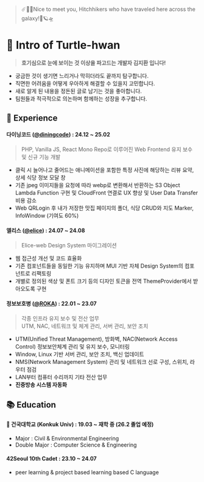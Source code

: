 <!--
**Turtle-Hwan/Turtle-Hwan** is a ✨ _special_ ✨ repository because its `README.md` (this file) appears on your GitHub profile.

Here are some ideas to get you started:
- 🔭 I’m currently working on ...
- 🌱 I’m currently learning ...
- 👯 I’m looking to collaborate on ...
- 🤔 I’m looking for help with ...
- 💬 Ask me about ...
- 📫 How to reach me: ...
- 😄 Pronouns: ...
- ⚡ Fun fact: ...

[![Hits](https://hits.seeyoufarm.com/api/count/incr/badge.svg?url=https%3A%2F%2Fgithub.com%2FTurtle-Hwan&count_bg=%2379C83D&title_bg=%230F3023&icon=&icon_color=%23FFFFFF&title=traveled&edge_flat=false)](https://hits.seeyoufarm.com)  
-->


> ☄️🌌🚀Nice to meet you, Hitchhikers who have traveled here across the galaxy!🌠🪐🛸  

# 👋 Intro of Turtle-hwan
> **호기심으로 눈에 보이는 것 이상을 파고드는 개발자 김지환 입니다!**
- 궁금한 것이 생기면 느리거나 막히더라도 끝까지 탐구합니다.
- 직면한 어려움을 어떻게 우아하게 해결할 수 있을지 고민합니다.
- 새로 알게 된 내용을 정돈된 글로 남기는 것을 좋아합니다.
- 팀원들과 적극적으로 의논하며 함께하는 성장을 추구합니다.

## 💼 Experience
#### 다이닝코드 ([@diningcode](https://www.diningcode.com/)) : 24.12 ~ 25.02
> PHP, Vanilla JS, React Mono Repo로 이루어진 Web Frontend 유지 보수 및 신규 기능 개발
  - 클릭 시 늘어나고 줄어드는 애니메이션을 포함한 특정 사진에 해당하는 리뷰 요약, 상세 식당 정보 모달 창
  - 기존 jpeg 이미지들을 요청에 따라 webp로 변환해서 반환하는 S3 Object Lambda Function 구현 및 CloudFront 연결로 UX 향상 및 User Data Transfer 비용 감소
  - Web QRLogin 후 내가 저장한 맛집 페이지의 폴더, 식당 CRUD와 지도 Marker, InfoWindow (기여도 60%)

#### 엘리스 ([@elice](https://elice.io/ko)) : 24.07 ~ 24.08
> Elice-web Design System 마이그레이션
- 웹 접근성 개선 및 코드 효율화
- 기존 컴포넌트들을 동일한 기능 유지하며 MUI 기반 자체 Design System의 컴포넌트로 리팩토링
- 개별로 정의된 색상 및 폰트 크기 등의 디자인 토큰을 전역 ThemeProvider에서 받아오도록 구현

#### 정보보호병 ([@ROKA](https://www.army.mil.kr/sites/army/index.do)) : 22.01 ~ 23.07
> 각종 인프라 유지 보수 및 전산 업무  
> UTM, NAC, 네트워크 및 체계 관리, 서버 관리, 보안 조치  
- UTM(Unified Threat Management), 방화벽, NAC(Network Access Control) 정보보안체계 관리 및 유지 보수, 모니터링
- Window, Linux 기반 서버 관리, 보안 조치, 백신 업데이트
- NMS(Network Management System) 관리 및 네트워크 선로 구성, 스위치, 라우터 점검
- LAN부터 컴퓨터 수리까지 기타 전산 업무
- **진중방송 시스템 자동화**

## 📚 Education
#### 🏫 건국대학교 (Konkuk Univ) : 19.03 ~ 재학 중 (26.2 졸업 예정)    
  - Major : Civil & Environmental Engineering
  - Double Major : Computer Science & Engineering
#### 42Seoul 10th Cadet : 23.10 ~ 24.07
  - peer learning & project based learning based C language


<!--
## ✨ Skills
세 가지로 나눠서 설명 및 tag image 달기
#### Implement and Deploy Full Services ★★★
HTML / CSS
- 반응형 디자인 / SEO / Tailwind, Bootstrap 
Javascript
- ES6 문법 / Typescript / Vanila
React
- component 설계, 재사용성 / hook

#### Make Toy Projects ★★☆

#### Tried at Least Once, Basic Understanding ★☆☆


## 대학 공부 -> 블로그 or obsidian 모음 repo 링크로
## Blog Posts
-->


<!-- 
## 💻 Project & Studying
프로젝트명 : 프로젝트 설명 / 구현 기술 / 사용 기술 태그 
-> 큰 프로젝트들 기록 -> 아래에 작은 프로젝트들 모아서 한 줄 정도씩 기록
-->




<!--
### 🌱 I’m currently learning & 🤔 I'm currently interested   

[![](https://img.shields.io/badge/Git-F05032?style=flat&logo=Git&logoColor=white)]()
[![](https://img.shields.io/badge/GitHub-181717?style=flat&logo=GitHub&logoColor=white)](https://github.com/Turtle-Hwan)


![](https://img.shields.io/badge/C-A8B9CC?style=flat&logo=C&logoColor=white)
![](https://img.shields.io/badge/C++-00599C1?style=flat&logo=C%2B%2B&logoColor=white)
![](https://img.shields.io/badge/Java-007396?style=flat&logo=Java&logoColor=white)

![](https://img.shields.io/badge/Python-3776AB?style=flat&logo=Python&logoColor=white)
![](https://img.shields.io/badge/Django-092E20?style=flat&logo=Django&logoColor=white)
![](https://img.shields.io/badge/pandas-150458?style=flat&logo=pandas&logoColor=white)
![](https://img.shields.io/badge/NumPy-013243?style=flat&logo=NumPy&logoColor=white)


![](https://img.shields.io/badge/HTML5-E34F26?style=flat&logo=HTML5&logoColor=white)
![](https://img.shields.io/badge/CSS3-1572B6?style=flat&logo=CSS3&logoColor=white)


![](https://img.shields.io/badge/npm-CB3837?style=flat&logo=npm&logoColor=white)
![](https://img.shields.io/badge/Node.js-339933?style=flat&logo=Node.js&logoColor=white)


![](https://img.shields.io/badge/JavaScript-F7DF1E?style=flat&logo=JavaScript&logoColor=white)
![](https://img.shields.io/badge/React-61DAFB?style=flat&logo=React&logoColor=white)
![](https://img.shields.io/badge/Express-000000?style=flat&logo=Express&logoColor=white)
![](https://img.shields.io/badge/MySQL-4479A1?style=flat&logo=MySQL&logoColor=white)

![](https://img.shields.io/badge/Unity-000000?style=flat&logo=Unity&logoColor=white)
![](https://img.shields.io/badge/C%20Sharp-239120?style=flat&logo=C%20Sharp&logoColor=white)
![](https://img.shields.io/badge/Arduino-00979D?style=flat&logo=Arduino&logoColor=white)

### Stack

[![Anurag's GitHub stats](https://github-readme-stats.vercel.app/api?username=Turtle-Hwan&show_icons=true&bg_color=DEG,e8f245,73C72D,5f9f29&title_color=395126&text_color=ffffff)](https://github.com/anuraghazra/github-readme-stats)

[![Top Langs](https://github-readme-stats.vercel.app/api/top-langs/?username=Turtle-Hwan&show_icons=true&bg_color=cdffa5&title_color=395126&text_color=395126&layout=compact&exclude_repo=study&langs_count=10)](https://github.com/anuraghazra/github-readme-stats)

-->
